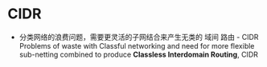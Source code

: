 # CIDR

* 分类网络的浪费问题，需要更灵活的子网结合来产生无类的 域间 路由 - CIDR  
Problems of waste with Classful networking and need for more flexible sub-netting combined to produce **Classless Interdomain Routing**, CIDR

